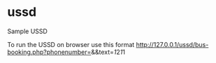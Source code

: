 # ussd
Sample USSD

To run the USSD on browser use this format
http://127.0.0.1/ussd/bus-booking.php?phonenumber=<you phone number>&&text=*1*2*1*1
